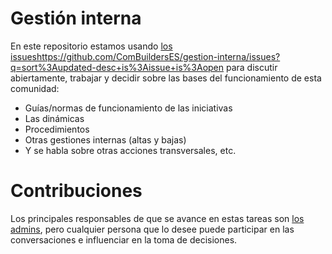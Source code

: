 # Gestión interna

En este repositorio estamos usando [los issues]()https://github.com/ComBuildersES/gestion-interna/issues?q=sort%3Aupdated-desc+is%3Aissue+is%3Aopen para discutir abiertamente, trabajar y decidir sobre las bases del funcionamiento de esta comunidad:

* Guías/normas de funcionamiento de las iniciativas
* Las dinámicas
* Procedimientos
* Otras gestiones internas (altas y bajas)
* Y se habla sobre otras acciones transversales, etc.

# Contribuciones

Los principales responsables de que se avance en estas tareas son [los admins](https://github.com/ComBuildersES/.github/blob/main/FAQ.md#qui%C3%A9nes-administran-community-builders), pero cualquier persona que lo desee puede participar en las conversaciones e influenciar en la toma de decisiones.
